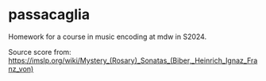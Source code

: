 # passacaglia

Homework for a course in music encoding at mdw in S2024.

Source score from:
https://imslp.org/wiki/Mystery_(Rosary)_Sonatas_(Biber,_Heinrich_Ignaz_Franz_von)


